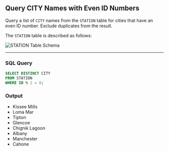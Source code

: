 ## Query CITY Names with Even ID Numbers
Query a list of `CITY` names from the `STATION` table for cities that have an even ID number. Exclude duplicates from the result.  

The `STATION` table is described as follows:

![STATION Table Schema](https://s3.amazonaws.com/hr-challenge-images/9336/1449345840-5f0a551030-Station.jpg)

---

### SQL Query
```sql
SELECT DISTINCT CITY 
FROM STATION
WHERE ID % 2 = 0;
```

### Output

- Kissee Mills  
- Loma Mar  
- Tipton  
- Glencoe  
- Chignik Lagoon  
- Albany  
- Manchester  
- Cahone  
